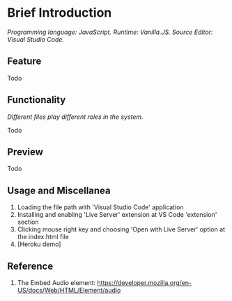 # Brief Introduction
*Programming language: JavaScript. Runtime: Vanilla.JS. Source Editor: Visual Studio Code.*

## Feature
Todo

## Functionality
*Different files play different roles in the system.*

Todo

## Preview
Todo

## Usage and Miscellanea
1. Loading the file path with 'Visual Studio Code' application 
2. Installing and enabling 'Live Server' extension at VS Code 'extension' section
3. Clicking mouse right key and choosing 'Open with Live Server' option at the index.html file 
4. [Heroku demo]

## Reference
1. The Embed Audio element: https://developer.mozilla.org/en-US/docs/Web/HTML/Element/audio
